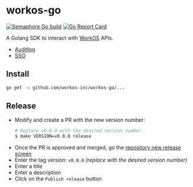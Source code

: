 # workos-go

[![Semaphore Go build](https://workos.semaphoreci.com/badges/workos-go.svg)](https://workos.semaphoreci.com/projects/workos-go)
[![Go Report Card](https://goreportcard.com/badge/github.com/workos-inc/workos-go)](https://goreportcard.com/report/github.com/workos-inc/workos-go)

A Golang SDK to interact with [WorkOS](https://workos.com) APIs.

- [Auditlog](https://github.com/workos-inc/workos-go/tree/master/pkg/auditlog)
- [SSO](https://github.com/workos-inc/workos-go/tree/master/pkg/sso)

## Install

```sh
go get -u github.com/workos-inc/workos-go/...
```

## Release

- Modify and create a PR with the new version number:
  ```sh
  # Replace v0.0.0 with the desired version number.
  $ make VERSION=v0.0.0 release
  ```
- Once the PR is approved and merged, go the [repository new release screen](https://github.com/workos-inc/workos-go/releases/new)
- Enter the tag version: `v0.0.0` _(replace with the desired version number)_
- Enter a title
- Enter a description
- Click on the `Publish release` button
